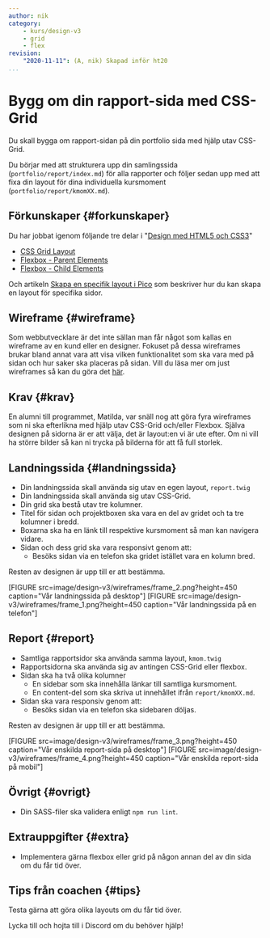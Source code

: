 ```yaml
---
author: nik
category:
    - kurs/design-v3
    - grid
    - flex
revision:
    "2020-11-11": (A, nik) Skapad inför ht20
...
```

Bygg om din rapport-sida med CSS-Grid
===================================

Du skall bygga om rapport-sidan på din portfolio sida med hjälp utav CSS-Grid.

Du börjar med att strukturera upp din samlingssida (`portfolio/report/index.md`) för alla rapporter och följer sedan upp med att fixa din layout för dina individuella kursmoment (`portfolio/report/kmomXX.md`).

<!--more-->

Förkunskaper {#forkunskaper}
-----------------------

Du har jobbat igenom följande tre delar i "[Design med HTML5 och CSS3](guide/design-med-html5-och-css3)"

* [CSS Grid Layout](guide/design-med-html5-och-css3/css-grid-layout)
* [Flexbox - Parent Elements](guide/design-med-html5-och-css3/flexbox)
* [Flexbox - Child Elements](guide/design-med-html5-och-css3/flexbox-del2)

Och artikeln [Skapa en specifik layout i Pico](kunskap/skapa-en-specifik-layout-i-pico) som beskriver hur du kan skapa en layout för specifika sidor.

## Wireframe {#wireframe}

Som webbutvecklare är det inte sällan man får något som kallas en wireframe av en kund eller en designer. Fokuset på dessa wireframes brukar bland annat vara att visa vilken funktionalitet som ska vara med på sidan och hur saker ska placeras på sidan. Vill du läsa mer om just wireframes så kan du göra det [här](https://en.wikipedia.org/wiki/Website_wireframe).

Krav {#krav}
-----------------------

En alumni till programmet, Matilda, var snäll nog att göra fyra wireframes som ni ska efterlikna med hjälp utav CSS-Grid och/eller Flexbox. Själva designen på sidorna är er att välja, det är layout:en vi är ute efter. Om ni vill ha större bilder så kan ni trycka på bilderna för att få full storlek.

## Landningssida {#landningssida}

* Din landningssida skall använda sig utav en egen layout, `report.twig`
* Din landningssida skall använda sig utav CSS-Grid.
* Din grid ska bestå utav tre kolumner.
* Titel för sidan och projektboxen ska vara en del av gridet och ta tre kolumner i bredd.
* Boxarna ska ha en länk till respektive kursmoment så man kan navigera vidare.
* Sidan och dess grid ska vara responsivt genom att:
    * Besöks sidan via en telefon ska gridet istället vara en kolumn bred.

Resten av designen är upp till er att bestämma.

[FIGURE src=image/design-v3/wireframes/frame_2.png?height=450 caption="Vår landningssida på desktop"]
[FIGURE src=image/design-v3/wireframes/frame_1.png?height=450 caption="Vår landningssida på en telefon"]

## Report {#report}

* Samtliga rapportsidor ska använda samma layout, `kmom.twig`
* Rapportsidorna ska använda sig av antingen CSS-Grid eller flexbox.
* Sidan ska ha två olika kolumner
    * En sidebar som ska innehålla länkar till samtliga kursmoment.
    * En content-del som ska skriva ut innehållet ifrån `report/kmomXX.md`.
* Sidan ska vara responsiv genom att:
    * Besöks sidan via en telefon ska sidebaren döljas.

Resten av designen är upp till er att bestämma.

[FIGURE src=image/design-v3/wireframes/frame_3.png?height=450 caption="Vår enskilda report-sida på desktop"]
[FIGURE src=image/design-v3/wireframes/frame_4.png?height=450 caption="Vår enskilda report-sida på mobil"]

## Övrigt {#ovrigt}

* Din SASS-filer ska validera enligt `npm run lint`.

Extrauppgifter {#extra}
-----------------------

* Implementera gärna flexbox eller grid på någon annan del av din sida om du får tid över.


Tips från coachen {#tips}
-----------------------

Testa gärna att göra olika layouts om du får tid över.

Lycka till och hojta till i Discord om du behöver hjälp!
